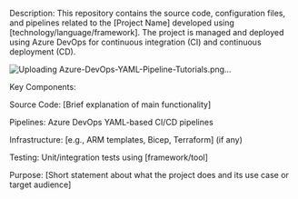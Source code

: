 Description:
This repository contains the source code, configuration files, and pipelines related to the [Project Name] developed using [technology/language/framework]. The project is managed and deployed using Azure DevOps for continuous integration (CI) and continuous deployment (CD).


![Uploading Azure-DevOps-YAML-Pipeline-Tutorials.png…]()

Key Components:

Source Code: [Brief explanation of main functionality]

Pipelines: Azure DevOps YAML-based CI/CD pipelines

Infrastructure: [e.g., ARM templates, Bicep, Terraform] (if any)

Testing: Unit/integration tests using [framework/tool]

Purpose:
[Short statement about what the project does and its use case or target audience]
